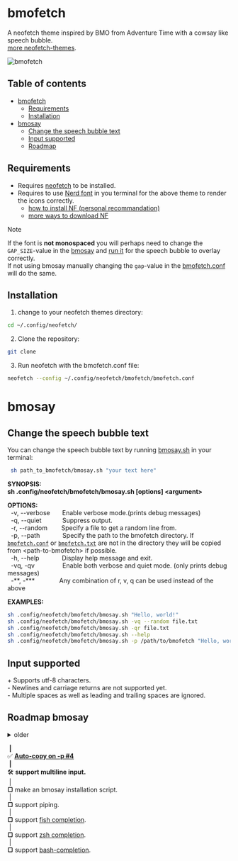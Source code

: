 # bmofetch

A neofetch theme inspired by BMO from Adventure Time with a cowsay like speech bubble.\
[more neofetch-themes](https://github.com/Chick2D/neofetch-themes).

![bmofetch](https://github.com/user-attachments/assets/1850e6a3-6ad2-4421-a73b-3259f9b064f1)

## Table of contents

- [bmofetch](#bmofetch)
  - [Requirements](#requirements)
  - [Installation](#installation)
- [bmosay](#bmosay) 
  - [Change the speech bubble text](#change-the-speech-bubble-text)
  - [Input supported](#input-supported)
  - [Roadmap](#roadmap-bmosay)

## Requirements
- Requires [neofetch](https://github.com/dylanaraps/neofetch) to be installed.
- Requires to use [Nerd font](https://www.nerdfonts.com/) in you terminal for the above theme to render the icons correctly. 
  - [how to install NF (personal recommandation)](https://ostechnix.com/install-nerd-fonts-to-add-glyphs-in-your-code-on-linux/) 
  - [more ways to download NF](https://github.com/ryanoasis/nerd-fonts?tab=readme-ov-file#font-installation)
> [!NOTE]
> If the font is **not monospaced** you will perhaps need to change the `GAP_SIZE`-value in the [bmosay](https://github.com/donatienLeray/bmofetch/blob/main/bmosay.sh) and [run it](#change-the-speech-bubble-text) for the speech bubble to overlay correctly.\
> If not using bmosay manually changing the `gap`-value in the [bmofetch.conf](https://github.com/donatienLeray/bmofetch/blob/main/bmofetch.conf) will do the same.

## Installation

1. change to your neofetch themes directory:
```bash
cd ~/.config/neofetch/
```
2. Clone the repository:
```bash
git clone
```
3. Run neofetch with the bmofetch.conf file:
```bash
neofetch --config ~/.config/neofetch/bmofetch/bmofetch.conf
```
# bmosay
## Change the speech bubble text

You can change the speech bubble text by running [bmosay.sh](https://github.com/donatienLeray/bmofetch/bmosay.sh) in your terminal:
```bash
 sh path_to_bmofetch/bmosay.sh "your text here"
```
**SYNOPSIS:\
  sh .config/neofetch/bmofetch/bmosay.sh [options] \<argument\>**

**OPTIONS:**\
&nbsp;&nbsp;-v, --verbose&nbsp;&nbsp;&nbsp;&nbsp;&nbsp;&nbsp;&nbsp;Enable verbose mode.(prints debug messages)\
&nbsp;&nbsp;-q, --quiet&nbsp;&nbsp;&nbsp;&nbsp;&nbsp;&nbsp; &nbsp; &nbsp; &nbsp;Suppress output.\
&nbsp;&nbsp;-r, --random &nbsp;&nbsp;&nbsp;&nbsp;&nbsp;&nbsp;&nbsp;Specify a file to get a random line from.\
&nbsp;&nbsp;-p, --path &nbsp;&nbsp;&nbsp;&nbsp; &nbsp; &nbsp;&nbsp;&nbsp;&nbsp;&nbsp;Specify the path to the bmofetch directory. If [`bmofetch.conf`](https://github.com/donatienLeray/bmofetch/blob/main/bmofetch.conf) or [`bmofetch.txt`](https://github.com/donatienLeray/bmofetch/blob/main/bmo.txt) are not in the directory they will be copied from \<path-to-bmofetch\> if possible.\
&nbsp;&nbsp;-h, --help &nbsp;&nbsp;&nbsp;&nbsp; &nbsp; &nbsp;&nbsp;&nbsp;&nbsp;&nbsp;Display help message and exit.\
&nbsp;&nbsp;-vq, -qv &nbsp; &nbsp; &nbsp; &nbsp;&nbsp;&nbsp;&nbsp;&nbsp;&nbsp;&nbsp;&nbsp;&nbsp;Enable both verbose and quiet mode. (only prints debug messages)\
&nbsp;&nbsp;-\*\*, -\*\*\*&nbsp; &nbsp; &nbsp; &nbsp;&nbsp;&nbsp;&nbsp;&nbsp;&nbsp;&nbsp;&nbsp;Any combination of r, v, q can be used instead of the above

**EXAMPLES:**
```bash
sh .config/neofetch/bmofetch/bmosay.sh "Hello, world!"
sh .config/neofetch/bmofetch/bmosay.sh -vq --random file.txt
sh .config/neofetch/bmofetch/bmosay.sh -qr file.txt
sh .config/neofetch/bmofetch/bmosay.sh --help
sh .config/neofetch/bmofetch/bmosay.sh -p /path/to/bmofetch "Hello, world!"
```
## Input supported
\+ Supports utf-8 characters.\
\- Newlines and carriage returns are not supported yet.\
\- Multiple spaces as well as leading and trailing spaces are ignored.

## Roadmap bmosay
<details>
  <summary>older</summary>
  <b>&nbsp;|<br />
  ✅ support for compact flags.<br />
  &nbsp;|<br />
  ✅ support input from file.<br />
  &nbsp;|<br />
  ✅ <a href="https://github.com/donatienLeray/bmofetch/issues/3">Working Directory #3</a><br />
  </b>
</details>
    
&nbsp;**|**\
✅ **[Auto-copy on -p #4](https://github.com/donatienLeray/bmofetch/issues/4)**\
&nbsp;**|**\
🛠️ **support multiline input.**\
&nbsp;|\
**▢** make an bmosay installation script.\
&nbsp;|\
**▢** support piping.\
&nbsp;|\
**▢** support [fish completion](https://fishshell.com/docs/current/completions.html).\
&nbsp;|\
**▢** support [zsh completion](https://github.com/zsh-users/zsh/tree/master/Completion).\
&nbsp;|\
**▢** support [bash-completion](https://github.com/scop/bash-completion).
